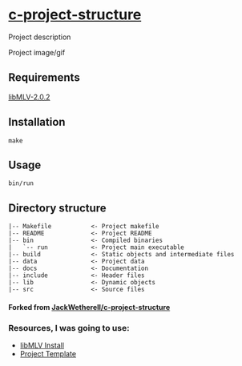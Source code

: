 # [c-project-structure](https://github.com/JackWetherell/c-project-structure)

Project description

Project image/gif

## Requirements

[libMLV-2.0.2](http://www-igm.univ-mlv.fr/~boussica/mlv/api/French/html/index.html)

## Installation

`make`

## Usage

`bin/run`

## Directory structure
```
|-- Makefile           <- Project makefile
|-- README             <- Project README
|-- bin                <- Compiled binaries
|   `-- run            <- Project main executable
|-- build              <- Static objects and intermediate files
|-- data               <- Project data
|-- docs               <- Documentation
|-- include            <- Header files
|-- lib                <- Dynamic objects
|-- src                <- Source files
```

#### Forked from [JackWetherell/c-project-structure](https://github.com/JackWetherell/c-project-structure)

### Resources, I was going to use:
- [libMLV Install](http://www-igm.univ-mlv.fr/~boussica/mlv/api/French/html/installation_linux.html)
- [Project Template](https://github.com/JackWetherell/c-project-structure)
